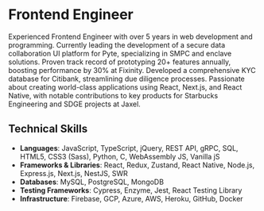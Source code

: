 # Frontend Engineer

Experienced Frontend Engineer with over 5 years in web development and programming. Currently leading the development of a secure data collaboration UI platform for Pyte, specializing in SMPC and enclave solutions. Proven track record of prototyping 20+ features annually, boosting performance by 30% at Fixinity. Developed a comprehensive KYC database for Citibank, streamlining due diligence processes. Passionate about creating world-class applications using React, Next.js, and React Native, with notable contributions to key products for Starbucks Engineering and SDGE projects at Jaxel.

## Technical Skills

- **Languages**: JavaScript, TypeScript, jQuery, REST API, gRPC, SQL, HTML5, CSS3 (Sass), Python, C, WebAssembly JS, Vanilla jS
- **Frameworks & Libraries**: React, Redux, Zustand, React Native, Node.js, Express.js, Next.js, NestJS, SWR
- **Databases**: MySQL, PostgreSQL, MongoDB
- **Testing Frameworks**: Cypress, Enzyme, Jest, React Testing Library
- **Infrastructure**: Firebase, GCP, Azure, AWS, Heroku, GitHub, Docker
